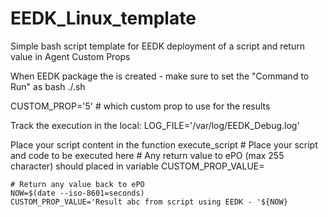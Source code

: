 # EEDK_Linux_template
Simple bash script template for EEDK deployment of a script and return value in Agent Custom Props

When EEDK package the is created - make sure to set the "Command to Run" as
bash ./<scriptname>.sh

CUSTOM_PROP='5'  # which custom prop to use for the results

Track the execution in the local:
  LOG_FILE='/var/log/EEDK_Debug.log'

  
  
Place your script content in the 
  function execute_script
    # Place your script and code to be executed here
    # Any return value to ePO (max 255 character) should placed in variable CUSTOM_PROP_VALUE=

    # Return any value back to ePO
    NOW=$(date --iso-8601=seconds)
    CUSTOM_PROP_VALUE='Result abc from script using EEDK - '${NOW}

